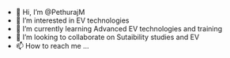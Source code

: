 - 👋 Hi, I’m @PethurajM
- 👀 I’m interested in EV technologies
- 🌱 I’m currently learning Advanced EV technologies and training
- 💞️ I’m looking to collaborate on Sutaibility studies and EV
- 📫 How to reach me ...


<!---
PethurajM/PethurajM is a ✨ special ✨ repository because its `README.md` (this file) appears on your GitHub profile.
You can click the Preview link to take a look at your changes.
--->

